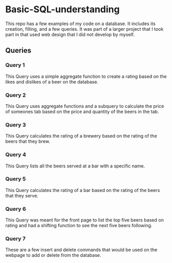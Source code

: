 # Basic-SQL-understanding
This repo has a few examples of my code on a database. It includes its creation, filling, and a few queries. It was part of a larger project that I took part in that used web design that I did not develop by myself.
## Queries 
### Query 1 
This Query uses a simple aggregate function to create a rating based on the likes and dislikes of a beer on the database.
### Query 2 
This Query uses aggregate functions and a subquery to calculate the price of someones tab based on the price and quantity of the beers in the tab.
### Query 3 
This Query calculates the rating of a brewery based on the rating of the beers that they brew. 
### Query 4 
This Query lists all the beers served at a bar with a specific name.
### Query 5 
This Query calculates the rating of a bar based on the rating of the beers that they serve.
### Query 6 
This Query was meant for the front page to list the top five beers based on rating and had a shifting function to see the next five beers following.
### Query 7 
These are a few insert and delete commands that would be used on the webpage to add or delete from the database.
